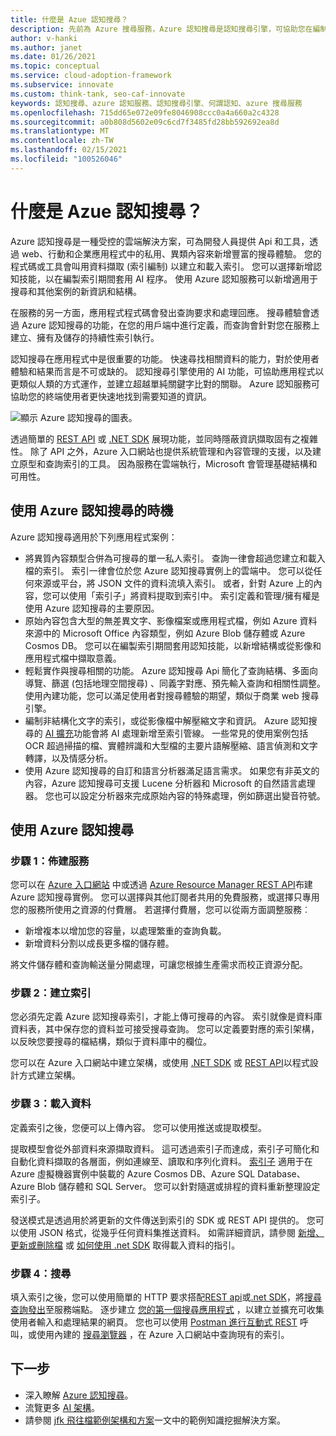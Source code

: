 ```yaml
---
title: 什麼是 Azue 認知搜尋？
description: 先前為 Azure 搜尋服務，Azure 認知搜尋是認知搜尋引擎，可協助您在編制索引時套用 AI 程式。 深入瞭解 Azure 認知服務。
author: v-hanki
ms.author: janet
ms.date: 01/26/2021
ms.topic: conceptual
ms.service: cloud-adoption-framework
ms.subservice: innovate
ms.custom: think-tank, seo-caf-innovate
keywords: 認知搜尋、azure 認知服務、認知搜尋引擎、何謂認知、azure 搜尋服務
ms.openlocfilehash: 715dd65e072e09fe8046908ccc0a4a660a2c4328
ms.sourcegitcommit: a0b808d5602e09c6cd7f3485fd28bb592692ea8d
ms.translationtype: MT
ms.contentlocale: zh-TW
ms.lasthandoff: 02/15/2021
ms.locfileid: "100526046"
---
```

<!-- cSpell:ignore Lucene -->

<!-- docutune:casing "JFK Files" -->
<!-- docutune:ignore "Azure Search" -->

# <a name="what-is-azure-cognitive-search"></a>什麼是 Azue 認知搜尋？

Azure 認知搜尋是一種受控的雲端解決方案，可為開發人員提供 Api 和工具，透過 web、行動和企業應用程式中的私用、異類內容來新增豐富的搜尋體驗。 您的程式碼或工具會叫用資料擷取 (索引編制) 以建立和載入索引。 您可以選擇新增認知技能，以在編製索引期間套用 AI 程序。 使用 Azure 認知服務可以新增適用于搜尋和其他案例的新資訊和結構。

在服務的另一方面，應用程式程式碼會發出查詢要求和處理回應。 搜尋體驗會透過 Azure 認知搜尋的功能，在您的用戶端中進行定義，而查詢會針對您在服務上建立、擁有及儲存的持續性索引執行。

認知搜尋在應用程式中是很重要的功能。 快速尋找相關資料的能力，對於使用者體驗和結果而言是不可或缺的。 認知搜尋引擎使用的 AI 功能，可協助應用程式以更類似人類的方式運作，並建立超越單純關鍵字比對的關聯。 Azure 認知服務可協助您的終端使用者更快速地找到需要知道的資訊。

![顯示 Azure 認知搜尋的圖表。](../../_images/ai-cognitive-search.png)

透過簡單的 [REST API](/rest/api/searchservice/) 或 [.NET SDK](/azure/search/search-howto-dotnet-sdk) 展現功能，並同時隱蔽資訊擷取固有之複雜性。 除了 API 之外，Azure 入口網站也提供系統管理和內容管理的支援，以及建立原型和查詢索引的工具。 因為服務在雲端執行，Microsoft 會管理基礎結構和可用性。

## <a name="when-to-use-azure-cognitive-search"></a>使用 Azure 認知搜尋的時機

Azure 認知搜尋適用於下列應用程式案例：

- 將異質內容類型合併為可搜尋的單一私人索引。 查詢一律會超過您建立和載入檔的索引。 索引一律會位於您 Azure 認知搜尋實例上的雲端中。 您可以從任何來源或平台，將 JSON 文件的資料流填入索引。 或者，針對 Azure 上的內容，您可以使用「索引子」將資料提取到索引中。 索引定義和管理/擁有權是使用 Azure 認知搜尋的主要原因。
- 原始內容包含大型的無差異文字、影像檔案或應用程式檔，例如 Azure 資料來源中的 Microsoft Office 內容類型，例如 Azure Blob 儲存體或 Azure Cosmos DB。 您可以在編製索引期間套用認知技能，以新增結構或從影像和應用程式檔中擷取意義。
- 輕鬆實作與搜尋相關的功能。 Azure 認知搜尋 Api 簡化了查詢結構、多面向導覽、篩選 (包括地理空間搜尋) 、同義字對應、預先輸入查詢和相關性調整。 使用內建功能，您可以滿足使用者對搜尋體驗的期望，類似于商業 web 搜尋引擎。
- 編制非結構化文字的索引，或從影像檔中解壓縮文字和資訊。 Azure 認知搜尋的 [AI 擴充](/azure/search/cognitive-search-concept-intro)功能會將 AI 處理新增至索引管線。 一些常見的使用案例包括 OCR 超過掃描的檔、實體辨識和大型檔的主要片語解壓縮、語言偵測和文字轉譯，以及情感分析。
- 使用 Azure 認知搜尋的自訂和語言分析器滿足語言需求。 如果您有非英文的內容，Azure 認知搜尋可支援 Lucene 分析器和 Microsoft 的自然語言處理器。 您也可以設定分析器來完成原始內容的特殊處理，例如篩選出變音符號。

## <a name="use-azure-cognitive-search"></a>使用 Azure 認知搜尋

### <a name="step-1-provision-the-service"></a>步驟 1：佈建服務

您可以在 [Azure 入口網站](https://portal.azure.com/) 中或透過 [Azure Resource Manager REST API](/rest/api/searchmanagement/)布建 Azure 認知搜尋實例。 您可以選擇與其他訂閱者共用的免費服務，或選擇只專用您的服務所使用之資源的付費層。 若選擇付費層，您可以從兩方面調整服務︰

- 新增複本以增加您的容量，以處理繁重的查詢負載。
- 新增資料分割以成長更多檔的儲存體。

將文件儲存體和查詢輸送量分開處理，可讓您根據生產需求而校正資源分配。

### <a name="step-2-create-an-index"></a>步驟 2：建立索引

您必須先定義 Azure 認知搜尋索引，才能上傳可搜尋的內容。 索引就像是資料庫資料表，其中保存您的資料並可接受搜尋查詢。 您可以定義要對應的索引架構，以反映您要搜尋的檔結構，類似于資料庫中的欄位。

您可以在 Azure 入口網站中建立架構，或使用 [.NET SDK](/azure/search/search-howto-dotnet-sdk) 或 [REST API](/rest/api/searchservice/)以程式設計方式建立架構。

### <a name="step-3-load-data"></a>步驟 3：載入資料

定義索引之後，您便可以上傳內容。 您可以使用推送或提取模型。

提取模型會從外部資料來源擷取資料。 這可透過索引子而達成，索引子可簡化和自動化資料擷取的各層面，例如連線至、讀取和序列化資料。 [索引子](/rest/api/searchservice/Indexer-operations) 適用于在 Azure 虛擬機器實例中裝載的 Azure Cosmos DB、Azure SQL Database、Azure Blob 儲存體和 SQL Server。 您可以針對隨選或排程的資料重新整理設定索引子。

發送模式是透過用於將更新的文件傳送到索引的 SDK 或 REST API 提供的。 您可以使用 JSON 格式，從幾乎任何資料集推送資料。 如需詳細資訊，請參閱 [新增、更新或刪除檔](/rest/api/searchservice/addupdate-or-delete-documents) 或 [如何使用 .net SDK](/azure/search/search-howto-dotnet-sdk) 取得載入資料的指引。

### <a name="step-4-search"></a>步驟 4：搜尋


填入索引之後，您可以使用簡單的 HTTP 要求搭配[REST api](/rest/api/searchservice/search-documents)或[.net SDK](/dotnet/api/microsoft.azure.search.idocumentsoperations?view=azure-dotnet&preserve-view=true)，將[搜尋查詢發出](/azure/search/search-query-overview)至服務端點。 逐步建立 [您的第一個搜尋應用程式](/azure/search/tutorial-csharp-create-first-app) ，以建立並擴充可收集使用者輸入和處理結果的網頁。 您也可以使用 [Postman 進行互動式 REST](/azure/search/search-get-started-postman) 呼叫，或使用內建的 [搜尋瀏覽器](/azure/search/search-explorer) ，在 Azure 入口網站中查詢現有的索引。


## <a name="next-steps"></a>下一步

- 深入瞭解 [Azure 認知搜尋](/azure/search/)。
- 流覽更多 [AI 架構](/azure/architecture/browse/)。
- 請參閱 [jfk 飛往檔範例架構和方案](/azure/architecture/solution-ideas/articles/cognitive-search-with-skillsets)一文中的範例知識挖掘解決方案。
